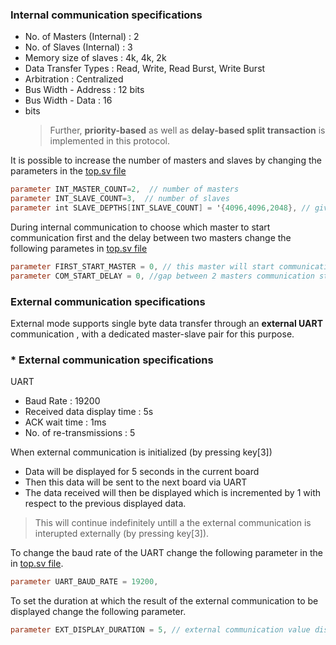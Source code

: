 ### **Internal communication specifications**

- No. of Masters (Internal) : 2
- No. of Slaves (Internal) : 3
- Memory size of slaves : 4k, 4k, 2k
- Data Transfer Types : Read, Write, Read Burst, Write Burst
- Arbitration : Centralized
- Bus Width - Address : 12 bits
- Bus Width - Data : 16
- bits
  > Further, **priority-based** as well as **delay-based split transaction** is implemented in this protocol.

It is possible to increase the number of masters and slaves by changing the parameters in the [top.sv file](/src/top.sv)

```Verilog
parameter INT_MASTER_COUNT=2,  // number of masters
parameter INT_SLAVE_COUNT=3,  // number of slaves
parameter int SLAVE_DEPTHS[INT_SLAVE_COUNT] = '{4096,4096,2048}, // give each slave's depth
```

During internal communication to choose which master to start communication first and the delay between two masters change the following parametes in [top.sv file](/src/top.sv)

```Verilog
parameter FIRST_START_MASTER = 0, // this master will start communication first
parameter COM_START_DELAY = 0, //gap between 2 masters communication start signal
```

### **External communication specifications**

External mode supports single byte data transfer through an **external UART** communication , with a dedicated master-slave pair for this purpose.

### \* External communication specifications

UART

- Baud Rate : 19200
- Received data display time : 5s
- ACK wait time : 1ms
- No. of re-transmissions : 5

When external communication is initialized (by pressing key[3])

- Data will be displayed for 5 seconds in the current board
- Then this data will be sent to the next board via UART
- The data received will then be displayed which is incremented by 1 with respect to the previous displayed data.

> This will continue indefinitely untill a the external communication is interupted externally (by pressing key[3]).

To change the baud rate of the UART change the following parameter in the in [top.sv file](/src/top.sv).

```verilog
parameter UART_BAUD_RATE = 19200,
```

To set the duration at which the result of the external communication to be displayed change the following parameter.

```verilog
parameter EXT_DISPLAY_DURATION = 5, // external communication value display duration
```
